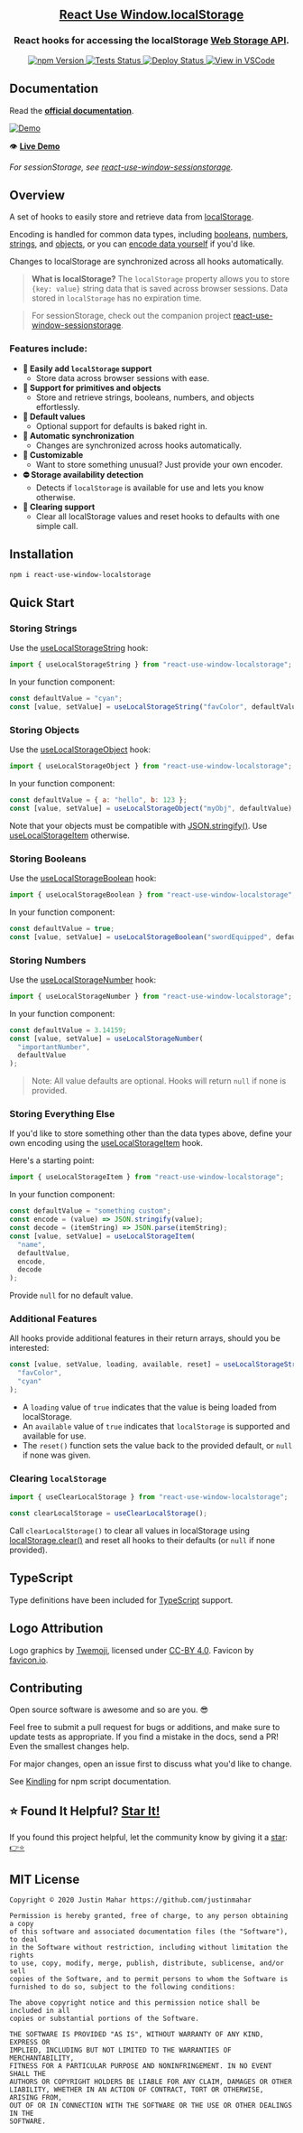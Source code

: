 <h2 align="center">
  <a href="https://github.com/justinmahar/react-use-window-localstorage">React Use Window.localStorage</a>
</h2>
<h3 align="center">
  React hooks for accessing the localStorage <a href="https://developer.mozilla.org/en-US/docs/Web/API/Web_Storage_API">Web Storage API</a>.
</h3>
<p align="center">
  <a href="https://badge.fury.io/js/react-use-window-localstorage">
    <img src="https://badge.fury.io/js/react-use-window-localstorage.svg" alt="npm Version"/>
  </a>
  <a href="https://github.com/justinmahar/react-use-window-localstorage/actions?query=workflow%3ATests">
    <img src="https://github.com/justinmahar/react-use-window-localstorage/workflows/Tests/badge.svg" alt="Tests Status"/>
  </a>
  <a href="https://github.com/justinmahar/react-use-window-localstorage/actions?query=workflow%3ADeploy">
    <img src="https://github.com/justinmahar/react-use-window-localstorage/workflows/Deploy/badge.svg" alt="Deploy Status"/>
  </a>
  <a href="https://github1s.com/justinmahar/react-use-window-localstorage">
    <img src="https://img.shields.io/badge/View%20in%20VSCode-readonly-blue" alt="View in VSCode"/>
  </a>
</p>

## Documentation

Read the **[official documentation](https://justinmahar.github.io/react-use-window-localstorage/)**.

[![Demo](./src/__docz__/images/demo.gif "Demo")](https://justinmahar.github.io/react-use-window-localstorage/useLocalStorageString#example)

👁️ **[Live Demo](https://justinmahar.github.io/react-use-window-localstorage/useLocalStorageString#example)**

_For sessionStorage, see [react-use-window-sessionstorage](https://justinmahar.github.io/react-use-window-sessionstorage)._

## Overview

A set of hooks to easily store and retrieve data from [localStorage](https://developer.mozilla.org/en-US/docs/Web/API/Window/localStorage).

Encoding is handled for common data types, including [booleans](https://justinmahar.github.io/react-use-window-localstorage/useLocalStorageBoolean), [numbers](https://justinmahar.github.io/react-use-window-localstorage/useLocalStorageNumber), [strings](https://justinmahar.github.io/react-use-window-localstorage/useLocalStorageString), and [objects](https://justinmahar.github.io/react-use-window-localstorage/useLocalStorageObject), or you can [encode data yourself](https://justinmahar.github.io/react-use-window-localstorage/useLocalStorageItem) if you'd like.

Changes to localStorage are synchronized across all hooks automatically.

> **What is localStorage?** The `localStorage` property allows you to store `{key: value}` string data that is saved across browser sessions. Data stored in `localStorage` has no expiration time.

> For sessionStorage, check out the companion project [react-use-window-sessionstorage](https://justinmahar.github.io/react-use-window-sessionstorage).

### Features include:

- **💪 Easily add `localStorage` support**
  - Store data across browser sessions with ease.
- **🔢 Support for primitives and objects**
  - Store and retrieve strings, booleans, numbers, and objects effortlessly.
- **💁 Default values**
  - Optional support for defaults is baked right in.
- **🔄 Automatic synchronization**
  - Changes are synchronized across hooks automatically.
- **👾 Customizable**
  - Want to store something unusual? Just provide your own encoder.
- **⛔ Storage availability detection**
  - Detects if `localStorage` is available for use and lets you know otherwise.
- **🧼 Clearing support**
  - Clear all localStorage values and reset hooks to defaults with one simple call.

## Installation

```
npm i react-use-window-localstorage
```

## Quick Start

### Storing Strings

Use the [useLocalStorageString](https://justinmahar.github.io/react-use-window-localstorage/useLocalStorageString) hook:

```jsx
import { useLocalStorageString } from "react-use-window-localstorage";
```

In your function component:

```jsx
const defaultValue = "cyan";
const [value, setValue] = useLocalStorageString("favColor", defaultValue);
```

### Storing Objects

Use the [useLocalStorageObject](https://justinmahar.github.io/react-use-window-localstorage/useLocalStorageObject) hook:

```jsx
import { useLocalStorageObject } from "react-use-window-localstorage";
```

In your function component:

```jsx
const defaultValue = { a: "hello", b: 123 };
const [value, setValue] = useLocalStorageObject("myObj", defaultValue);
```

Note that your objects must be compatible with [JSON.stringify()](https://developer.mozilla.org/en-US/docs/Web/JavaScript/Reference/Global_Objects/JSON/stringify). Use [useLocalStorageItem](https://justinmahar.github.io/react-use-window-localstorage/useLocalStorageItem) otherwise.

### Storing Booleans

Use the [useLocalStorageBoolean](https://justinmahar.github.io/react-use-window-localstorage/useLocalStorageBoolean) hook:

```jsx
import { useLocalStorageBoolean } from "react-use-window-localstorage";
```

In your function component:

```jsx
const defaultValue = true;
const [value, setValue] = useLocalStorageBoolean("swordEquipped", defaultValue);
```

### Storing Numbers

Use the [useLocalStorageNumber](https://justinmahar.github.io/react-use-window-localstorage/useLocalStorageNumber) hook:

```jsx
import { useLocalStorageNumber } from "react-use-window-localstorage";
```

In your function component:

```jsx
const defaultValue = 3.14159;
const [value, setValue] = useLocalStorageNumber(
  "importantNumber",
  defaultValue
);
```

> Note: All value defaults are optional. Hooks will return `null` if none is provided.

### Storing Everything Else

If you'd like to store something other than the data types above, define your own encoding using the [useLocalStorageItem](https://justinmahar.github.io/react-use-window-localstorage/useLocalStorageItem) hook.

Here's a starting point:

```jsx
import { useLocalStorageItem } from "react-use-window-localstorage";
```

In your function component:

```jsx
const defaultValue = "something custom";
const encode = (value) => JSON.stringify(value);
const decode = (itemString) => JSON.parse(itemString);
const [value, setValue] = useLocalStorageItem(
  "name",
  defaultValue,
  encode,
  decode
);
```

Provide `null` for no default value.

### Additional Features

All hooks provide additional features in their return arrays, should you be interested:

```jsx
const [value, setValue, loading, available, reset] = useLocalStorageString(
  "favColor",
  "cyan"
);
```

- A `loading` value of `true` indicates that the value is being loaded from localStorage.
- An `available` value of `true` indicates that `localStorage` is supported and available for use.
- The `reset()` function sets the value back to the provided default, or `null` if none was given.

### Clearing `localStorage`

```jsx
import { useClearLocalStorage } from "react-use-window-localstorage";
```

```jsx
const clearLocalStorage = useClearLocalStorage();
```

Call `clearLocalStorage()` to clear all values in localStorage using [localStorage.clear()](https://developer.mozilla.org/en-US/docs/Web/API/Window/localStorage)
and reset all hooks to their defaults (or `null` if none provided).

## TypeScript

Type definitions have been included for [TypeScript](https://www.typescriptlang.org/) support.

## Logo Attribution

Logo graphics by [Twemoji](https://github.com/twitter/twemoji), licensed under [CC-BY 4.0](https://creativecommons.org/licenses/by/4.0/). Favicon by [favicon.io](https://favicon.io/emoji-favicons/).

## Contributing

Open source software is awesome and so are you. 😎

Feel free to submit a pull request for bugs or additions, and make sure to update tests as appropriate. If you find a mistake in the docs, send a PR! Even the smallest changes help.

For major changes, open an issue first to discuss what you'd like to change.

See [Kindling](https://tinyurl.com/kindlingscripts) for npm script documentation.

## ⭐ Found It Helpful? [Star It!](https://github.com/justinmahar/react-use-window-localstorage/stargazers)

If you found this project helpful, let the community know by giving it a [star](https://github.com/justinmahar/react-use-window-localstorage/stargazers): [👉⭐](https://github.com/justinmahar/react-use-window-localstorage/stargazers)

## MIT License

```
Copyright © 2020 Justin Mahar https://github.com/justinmahar

Permission is hereby granted, free of charge, to any person obtaining a copy
of this software and associated documentation files (the "Software"), to deal
in the Software without restriction, including without limitation the rights
to use, copy, modify, merge, publish, distribute, sublicense, and/or sell
copies of the Software, and to permit persons to whom the Software is
furnished to do so, subject to the following conditions:

The above copyright notice and this permission notice shall be included in all
copies or substantial portions of the Software.

THE SOFTWARE IS PROVIDED "AS IS", WITHOUT WARRANTY OF ANY KIND, EXPRESS OR
IMPLIED, INCLUDING BUT NOT LIMITED TO THE WARRANTIES OF MERCHANTABILITY,
FITNESS FOR A PARTICULAR PURPOSE AND NONINFRINGEMENT. IN NO EVENT SHALL THE
AUTHORS OR COPYRIGHT HOLDERS BE LIABLE FOR ANY CLAIM, DAMAGES OR OTHER
LIABILITY, WHETHER IN AN ACTION OF CONTRACT, TORT OR OTHERWISE, ARISING FROM,
OUT OF OR IN CONNECTION WITH THE SOFTWARE OR THE USE OR OTHER DEALINGS IN THE
SOFTWARE.
```
